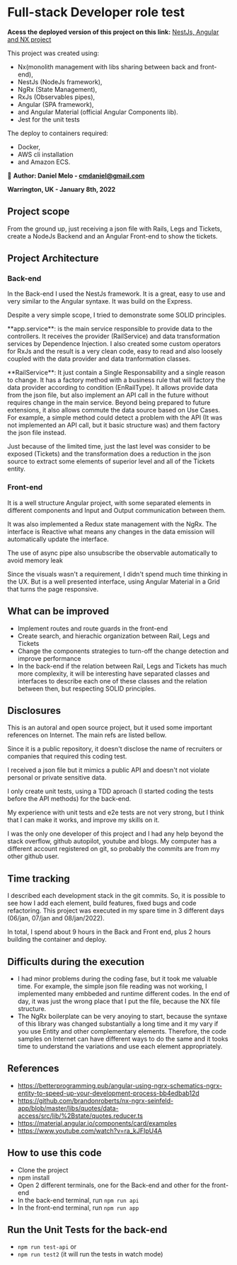 

# Full-stack Developer role test


**Acess the deployed version of this project on this link:**
<a href="https://www.industria-i.com.br/" target="_blank">NestJs, Angular and NX project</a>

<p>This project was created using:
  <ul>
    <li>Nx(monolith management with libs sharing between back and front-end),</li>
    <li>NestJs (NodeJs framework),</li>
    <li>NgRx (State Management),</li>
    <li>RxJs (Observables pipes),</li>
    <li>Angular (SPA framework),</li>
    <li>and Angular Material (official Angular Components lib).</li>
    <li> Jest for the unit tests</li>
  </ul>     
</p>
<p>The deploy to containers required:
  <ul>
    <li>Docker,</li>
    <li>AWS cli installation</li>
    <li>and Amazon ECS.</li>
   </ul>
  </p>

🔎 **Author: Daniel Melo - cmdaniel@gmail.com**

  **Warrington, UK - January 8th, 2022**


## Project scope
<p>From the ground up, just receiving a json file with Rails, Legs and Tickets, create a NodeJs Backend and an Angular Front-end to show the tickets.</p>

## Project Architecture

### Back-end
<p>In the Back-end I used the NestJs framework. It is a great, easy to use and very similar to the Angular syntaxe. It was build on the Express.</p>
<p>Despite a very simple scope, I tried to demonstrate some SOLID principles.</p>
<p>**app.service**: is the main service responsible to provide data to the controllers. It receives the provider (RailService) and data transformation services by Dependence Injection. I also created some custom operators for RxJs and the result is a very clean code, easy to read and also loosely coupled with the data provider and data tranformation classes.</p>
<p>**RailService**: It just contain a Single Responsability and a single reason to change. It has a factory method with a business rule that will factory the data provider according to condition (EnRailType). It allows provide data from the json file, but also implement an API call in the future without requires change in the main service. Beyond being prepared to future extensions, it also allows commute the data source based on Use Cases. For example, a simple method could detect a problem with the API (It was not implemented an API call, but it basic structure was) and them factory the json file instead.</p>
<p>Just because of the limited time, just the last level was consider to be exposed (Tickets) and the transformation does a reduction in the json source to extract some elements of superior level and all of the Tickets entity.</p>

### Front-end
<p>It is a well structure Angular project, with some separated elements in different components and Input and Output communication between them.</p>
<p>It was also implemented a Redux state management with the NgRx. The interface is Reactive what means any changes in the data emission will automatically update the interface.</p>
<p>The use of async pipe also unsubscribe the observable automatically to avoid memory leak</p>
<p>Since the visuals wasn't a requirement, I didn't spend much time thinking in the UX. But is a well presented interface, using Angular Material in a Grid that turns the page responsive.</p>

## What can be improved
- Implement routes and route guards in the front-end
- Create search, and hierachic organization between Rail, Legs and Tickets
- Change the components strategies to turn-off the change detection and improve performance
- In the back-end if the relation between Rail, Legs and Tickets has much more complexity, it will be interesting have separated classes and interfaces to describe each one of these classes and the relation between then, but respecting SOLID principles.

## Disclosures
<p>This is an autoral and open source project, but it used some important references on Internet. The main refs are listed bellow.</p>
<p>Since it is a public repository, it doesn't disclose the name of recruiters or companies that required this coding test.</p>
<p>I received a json file but it mimics a public API and doesn't not violate personal or private sensitive data.</p>
<p>I only create unit tests, using a TDD aproach (I started coding the tests before the API methods) for the back-end.</p>
<p>My experience with unit tests and e2e tests are not very strong, but I think that I can make it works, and improve my skills on it.</p>
<p>I was the only one developer of this project and I had any help beyond the stack overflow, github autopilot, youtube and blogs. My computer has a different account registered on git, so probably the commits are from my other github user.</p>

## Time tracking
<p>I described each development stack in the git commits. So, it is possible to see how I add each element, build features, fixed bugs and code refactoring.
This project was executed in my spare time in 3 different days (06/jan, 07/jan and 08/jan/2022). </p>
<p>In total, I spend about 9 hours in the Back and Front end, plus 2 hours building the container and deploy.</p>

## Difficults during the execution
- I had minor problems during the coding fase, but it took me valuable time. For example, the simple json file reading was not working, I implemented many embbeded and runtime different codes. In the end of day, it was just the wrong place that I put the file, because the NX file structure.
- The NgRx boilerplate can be very anoying to start, because the syntaxe of this library was changed substantially a long time and it my vary if you use Entity and other complementary elements. Therefore, the code samples on Internet can have different ways to do the same and it tooks time to understand the variations and use each element appropriately.


## References

- https://betterprogramming.pub/angular-using-ngrx-schematics-ngrx-entity-to-speed-up-your-development-process-bb4edbab12d
- https://github.com/brandonroberts/nx-ngrx-seinfeld-app/blob/master/libs/quotes/data-access/src/lib/%2Bstate/quotes.reducer.ts
- https://material.angular.io/components/card/examples
- https://www.youtube.com/watch?v=ra_kJFIpU4A



## How to use this code

- Clone the project
- npm install
- Open 2 different terminals, one for the Back-end and other for the front-end
- In the back-end terminal, run `npm run api`
- In the front-end terminal, run `npm run app`


## Run the Unit Tests for the back-end
- `npm run test-api`
or
- `npm run test2` (it will run the tests in watch mode)





